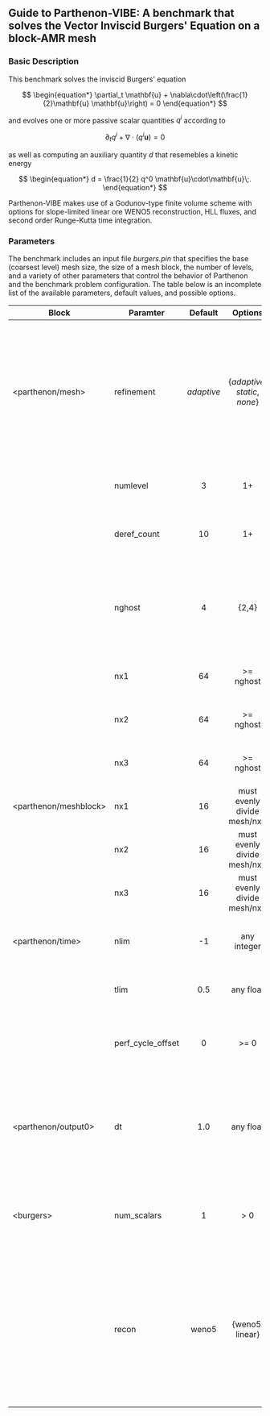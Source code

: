 ## Guide to Parthenon-VIBE: A benchmark that solves the Vector Inviscid Burgers' Equation on a block-AMR mesh

### Basic Description

This benchmark solves the inviscid Burgers' equation

$$
\begin{equation*}
\partial_t \mathbf{u} + \nabla\cdot\left(\frac{1}{2}\mathbf{u} \mathbf{u}\right) = 0
\end{equation*}
$$

and evolves one or more passive scalar quantities $q^i$ according to

$$
\begin{equation*}
\partial_t q^i + \nabla \cdot \left( q^i \mathbf{u} \right) = 0
\end{equation*}
$$

as well as computing an auxiliary quantity $d$ that resemebles a kinetic energy

$$
\begin{equation*}
d = \frac{1}{2} q^0 \mathbf{u}\cdot\mathbf{u}\;.
\end{equation*}
$$

Parthenon-VIBE makes use of a Godunov-type finite volume scheme with options for slope-limited linear ore WENO5 reconstruction, HLL fluxes, and second order Runge-Kutta time integration.

### Parameters

The benchmark includes an input file _burgers.pin_ that specifies the base (coarsest level) mesh size, the size of a mesh block, the number of levels, and a variety of other parameters that control the behavior of Parthenon and the benchmark problem configuration.  The table below is an incomplete list of the available parameters, default values, and possible options.

| Block             | Paramter    | Default    | Options                        | Description | 
| -----                 | --------    | :------:   | :-----:                        | ----------- |
| <parthenon/mesh>      | refinement  | *adaptive* | {*adaptive*, *static*, *none*} | Is the mesh adaptively refined/derefined, use statically refined, or uniform? *static* requires specifying refined regions separately, and is not recoommended for this benchmark.|
|                       | numlevel    | 3          | 1+                             | The total number of levels, including the base level |
|                       | deref_count | 10         | 1+                             | The number of time steps between possible derefinement operations. |
|                       | nghost      | 4          | {2,4}                          | The number of ghost cells on each side of a mesh block.  WENO5 reconstruction requires this to be set to 4, while linear can use 2. |
|                       | nx1         | 64         | >= nghost                      | The number of cells in the x-direction on the coarsest level |
|                       | nx2         | 64         | >= nghost                      | The number of cells in the y-direction on the coarsest level |
|                       | nx3         | 64         | >= nghost                      | The number of cells in the z-direction on the coarsest level |
| <parthenon/meshblock> | nx1         | 16         | must evenly divide mesh/nx1    | The number of cells in the x-direction in each mesh block |
|                       | nx2         | 16         | must evenly divide mesh/nx2    | The number of cells in the y-direction in each mesh block |
|                       | nx3         | 16         | must evenly divide mesh/nx3    | The number of cells in the z-direction in each mesh block |
| <parthenon/time>      | nlim        | -1         | any integer                    | The maximum number of time steps.  Negative values imply no bound. |
|                       | tlim        | 0.5        | any float                      | The total amount of simulation time to evolve the solution |
|                       | perf_cycle_offset | 0    | >= 0                           | Number of time steps at start up to skip before performance measurement begins |
| <parthenon/output0>   | dt          | 1.0        | any float                      | Simulated time between HDF5 dumps.  Setting this to a negative value disables HDF5 dumps, which is required if the benchmark was built without HDF5 support. |
| \<burgers>             | num_scalars | 1          | > 0                           | The number of scalar conservation laws to evolve, in addition to Burgers' equation. |
|                        | recon       | weno5      | {weno5, linear}               | Reconstruction method to define states of faces for Riemann solves.  weno5 uses a higher order function (5pt stencil, requires nghost = 4), while linear does a simple linear function (3pt stencil, requires only nghost = 2). |



